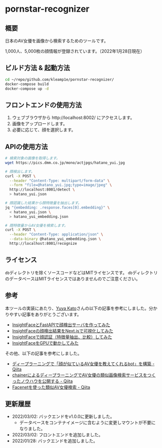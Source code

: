 # pornstar-recognizer

## 概要

日本のAV女優を画像から検索するためのツールです。

1,000人、5,000枚の顔情報が登録されています。（2022年1月28日現在）

## ビルド方法 & 起動方法

```sh
cd ~/repo/github.com/kleamp1e/pornstar-recognizer/
docker-compose build
docker-compose up -d
```

## フロントエンドの使用方法

1. ウェブブラウザから http://localhost:8002/ にアクセスします。
2. 画像をアップロードします。
3. 必要に応じて、顔を選択します。

## APIの使用方法

```sh
# 検索対象の画像を取得します。
wget https://pics.dmm.co.jp/mono/actjpgs/hatano_yui.jpg

# 顔検出します。
curl -X POST \
  --header "Content-Type: multipart/form-data" \
  --form "file=@hatano_yui.jpg;type=image/jpeg" \
  http://localhost:8001/detect \
  > hatano_yui.json

# 顔認識した結果から顔特徴量を抽出します。
jq "{embedding: .response.faces[0].embedding}" \
  < hatano_yui.json \
  > hatano_yui_embedding.json

# 顔特徴量からAV女優を検索します。
curl -X POST \
  --header "Content-Type: application/json" \
  --data-binary @hatano_yui_embedding.json \
  http://localhost:8001/recognize
```

## ライセンス

`db`ディレクトリを除くソースコードなどはMITライセンスです。
`db`ディレクトリのデータベースはMITライセンスではありませんのでご注意ください。

## 参考

本ツールの実装にあたり、[Yuya Kato](https://zenn.dev/yuyakato)さんの以下の記事を参考にしました。分かりやすい記事をありがとうございます。

* [InsightFaceとFastAPIで顔検出サーバを作ってみた](https://zenn.dev/yuyakato/articles/6a1d8177901381)
* [InsightFaceの顔検出結果をNext.jsで可視化してみた](https://zenn.dev/yuyakato/articles/e96b9d8ec289cc)
* [InsightFaceで顔認証（特徴量抽出、比較）してみた](https://zenn.dev/yuyakato/articles/d35b185d36a33b)
* [InsightFaceをGPUで動かしてみた](https://zenn.dev/yuyakato/articles/c780a08c8385e7)

その他、以下の記事を参考にしました。

* [ディープラーニングで「顔が似ているAV女優を教えてくれるbot」を構築 - Qiita](https://qiita.com/tmnck/items/af82deb04d432f1f4f6e)
* [chainerによるディープラーニングでAV女優の類似画像検索サービスをつくったノウハウを公開する - Qiita](https://qiita.com/xolmon/items/0b82f4861cf93fd28e33)
* [Facenetを使った類似AV女優検索 - Qiita](https://qiita.com/zeze/items/1cec8c75833c853b5074)

## 更新履歴

* 2022/03/02: バックエンドをv1.0.0に更新しました。
    * データベースをコンテナイメージに含むように変更しマウントが不要になりました。
* 2022/03/02: フロントエンドを追加しました。
* 2022/01/28: バックエンドを追加しました。
